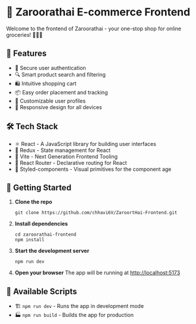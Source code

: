 # 🛒 Zaroorathai E-commerce Frontend

Welcome to the frontend of Zaroorathai - your one-stop shop for online groceries! 🥕🍎🥖

## 🌟 Features

- 🔐 Secure user authentication
- 🔍 Smart product search and filtering
- 🛍️ Intuitive shopping cart
- 📦 Easy order placement and tracking
- 👤 Customizable user profiles
- 📱 Responsive design for all devices

## 🛠️ Tech Stack

- ⚛️ React - A JavaScript library for building user interfaces
- 🔄 Redux - State management for React
- 🚀 Vite - Next Generation Frontend Tooling
- 🧭 React Router - Declarative routing for React
- 💅 Styled-components - Visual primitives for the component age

## 🚀 Getting Started

1. **Clone the repo**
    ```
    git clone https://github.com/chhavi6V/ZaroortHai-Frontend.git
    ```
2. **Install dependencies**
   ```
   cd zaroorathai-frontend
   npm install
   ```
3. **Start the development server**
   ```
   npm run dev
   ```
4. **Open your browser**
The app will be running at [http://localhost:5173](http://localhost:5173)

## 📜 Available Scripts

- 🏗️ `npm run dev` - Runs the app in development mode
- 🏭 `npm run build` - Builds the app for production
